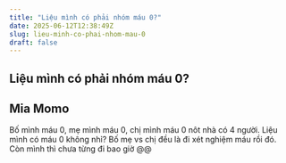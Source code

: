 ```yaml
---
title: "Liệu mình có phải nhóm máu 0?"
date: 2025-06-12T12:38:49Z
slug: lieu-minh-co-phai-nhom-mau-0
draft: false
---
```


## Liệu mình có phải nhóm máu 0?

## Mia Momo

Bố mình máu 0, mẹ mình máu 0, chị mình máu 0 nôt nhà có 4 người. Liệu mình có máu 0 không nhỉ? Bố mẹ vs chị đều là đi xét nghiệm máu rồi đó. Còn mình thì chưa từng đi bao giờ @@